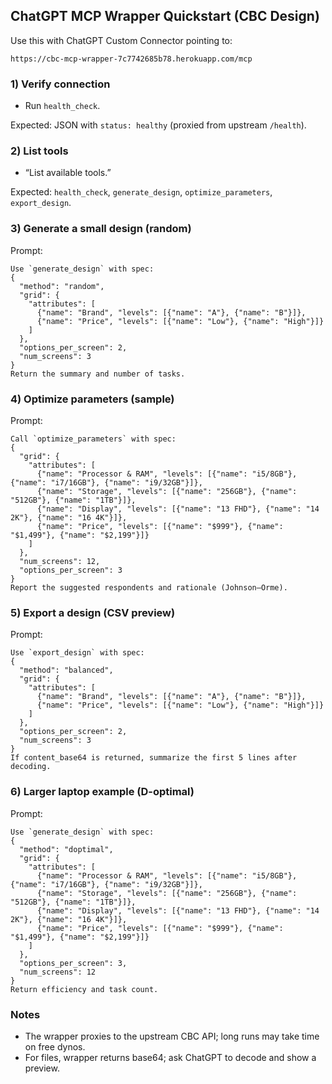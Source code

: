 ## ChatGPT MCP Wrapper Quickstart (CBC Design)

Use this with ChatGPT Custom Connector pointing to:

`https://cbc-mcp-wrapper-7c7742685b78.herokuapp.com/mcp`

### 1) Verify connection

- Run `health_check`.

Expected: JSON with `status: healthy` (proxied from upstream `/health`).

### 2) List tools

- “List available tools.”

Expected: `health_check`, `generate_design`, `optimize_parameters`, `export_design`.

### 3) Generate a small design (random)

Prompt:

```
Use `generate_design` with spec:
{
  "method": "random",
  "grid": {
    "attributes": [
      {"name": "Brand", "levels": [{"name": "A"}, {"name": "B"}]},
      {"name": "Price", "levels": [{"name": "Low"}, {"name": "High"}]}
    ]
  },
  "options_per_screen": 2,
  "num_screens": 3
}
Return the summary and number of tasks.
```

### 4) Optimize parameters (sample)

Prompt:

```
Call `optimize_parameters` with spec:
{
  "grid": {
    "attributes": [
      {"name": "Processor & RAM", "levels": [{"name": "i5/8GB"}, {"name": "i7/16GB"}, {"name": "i9/32GB"}]},
      {"name": "Storage", "levels": [{"name": "256GB"}, {"name": "512GB"}, {"name": "1TB"}]},
      {"name": "Display", "levels": [{"name": "13 FHD"}, {"name": "14 2K"}, {"name": "16 4K"}]},
      {"name": "Price", "levels": [{"name": "$999"}, {"name": "$1,499"}, {"name": "$2,199"}]}
    ]
  },
  "num_screens": 12,
  "options_per_screen": 3
}
Report the suggested respondents and rationale (Johnson–Orme).
```

### 5) Export a design (CSV preview)

Prompt:

```
Use `export_design` with spec:
{
  "method": "balanced",
  "grid": {
    "attributes": [
      {"name": "Brand", "levels": [{"name": "A"}, {"name": "B"}]},
      {"name": "Price", "levels": [{"name": "Low"}, {"name": "High"}]}
    ]
  },
  "options_per_screen": 2,
  "num_screens": 3
}
If content_base64 is returned, summarize the first 5 lines after decoding.
```

### 6) Larger laptop example (D-optimal)

Prompt:

```
Use `generate_design` with spec:
{
  "method": "doptimal",
  "grid": {
    "attributes": [
      {"name": "Processor & RAM", "levels": [{"name": "i5/8GB"}, {"name": "i7/16GB"}, {"name": "i9/32GB"}]},
      {"name": "Storage", "levels": [{"name": "256GB"}, {"name": "512GB"}, {"name": "1TB"}]},
      {"name": "Display", "levels": [{"name": "13 FHD"}, {"name": "14 2K"}, {"name": "16 4K"}]},
      {"name": "Price", "levels": [{"name": "$999"}, {"name": "$1,499"}, {"name": "$2,199"}]}
    ]
  },
  "options_per_screen": 3,
  "num_screens": 12
}
Return efficiency and task count.
```

### Notes

- The wrapper proxies to the upstream CBC API; long runs may take time on free dynos.
- For files, wrapper returns base64; ask ChatGPT to decode and show a preview.

